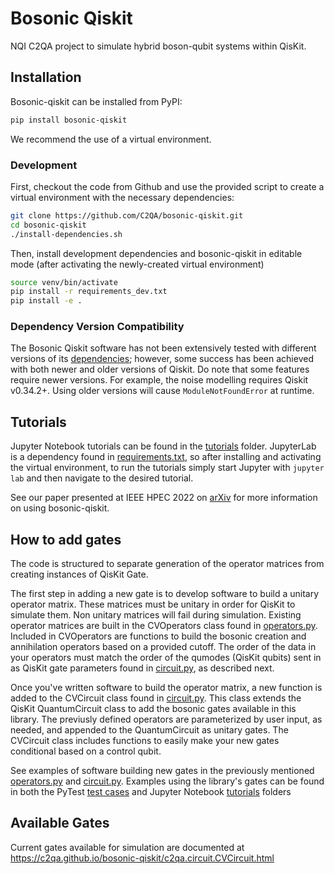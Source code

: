 # Bosonic Qiskit

NQI C2QA project to simulate hybrid boson-qubit systems within QisKit.

## Installation

Bosonic-qiskit can be installed from PyPI:

```bash
pip install bosonic-qiskit
```

We recommend the use of a virtual environment.

### Development

First, checkout the code from Github and use the provided script to create a virtual environment with the necessary dependencies:

```bash
git clone https://github.com/C2QA/bosonic-qiskit.git
cd bosonic-qiskit
./install-dependencies.sh
```

Then, install development dependencies and bosonic-qiskit in editable mode (after activating the newly-created virtual environment)

```bash
source venv/bin/activate
pip install -r requirements_dev.txt
pip install -e .
```

### Dependency Version Compatibility

The Bosonic Qiskit software has not been extensively tested with different versions of its [dependencies](requirements.txt); however, some success has been achieved with both newer and older versions of Qiskit. Do note that some features require newer versions. For example, the noise modelling requires Qiskit v0.34.2+. Using older versions will cause `ModuleNotFoundError` at runtime.

## Tutorials

Jupyter Notebook tutorials can be found in the [tutorials](tutorials) folder. JupyterLab is a dependency found in [requirements.txt](requirements.txt), so after installing and activating the virtual environment, to run the tutorials simply start Jupyter with `jupyter lab` and then navigate to the desired tutorial.

See our paper presented at IEEE HPEC 2022 on [arXiv](https://arxiv.org/abs/2209.11153) for more information on using bosonic-qiskit.

## How to add gates

The code is structured to separate generation of the operator matrices from creating instances of QisKit Gate. 

The first step in adding a new gate is to develop software to build a unitary operator matrix. These matrices must be unitary in order for QisKit to simulate them. Non unitary matrices will fail during simulation. Existing operator matrices are built in the CVOperators class found in [operators.py](c2qa/operators.py). Included in CVOperators are functions to build the bosonic creation and annihilation operators based on a provided cutoff. The order of the data in your operators must match the order of the qumodes (QisKit qubits) sent in as QisKit gate parameters found in [circuit.py](c2qa/circuit.py), as described next.

Once you've written software to build the operator matrix, a new function is added to the CVCircuit class found in [circuit.py](c2qa/circuit.py). This class extends the QisKit QuantumCircuit class to add the bosonic gates available in this library. The previusly defined operators are parameterized by user input, as needed, and appended to the QuantumCircuit as unitary gates. The CVCircuit class includes functions to easily make your new gates conditional based on a control qubit.

See examples of software building new gates in the previously mentioned [operators.py](c2qa/operators.py) and [circuit.py](c2qa/circuit.py). Examples using the library's gates can be found in both the PyTest [test cases](tests) and Jupyter Notebook [tutorials](tutorials) folders

## Available Gates

Current gates available for simulation are documented at https://c2qa.github.io/bosonic-qiskit/c2qa.circuit.CVCircuit.html
